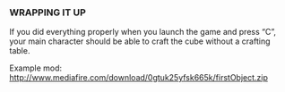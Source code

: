 ### WRAPPING IT UP
If you did everything properly when you launch the game and press “C”, your main character should be able to craft the cube without a crafting table.  

Example mod: http://www.mediafire.com/download/0gtuk25yfsk665k/firstObject.zip
